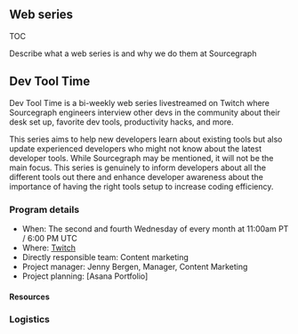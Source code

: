 ## Web series

TOC

Describe what a web series is and why we do them at Sourcegraph

## Dev Tool Time

Dev Tool Time is a bi-weekly web series livestreamed on Twitch where Sourcegraph engineers interview other devs in the community about their desk set up, favorite dev tools, productivity hacks, and more.

This series aims to help new developers learn about existing tools but also update experienced developers who might not know about the latest developer tools. While Sourcegraph may be mentioned, it will not be the main focus. This series is genuinely to inform developers about all the different tools out there and enhance developer awareness about the importance of having the right tools setup to increase coding efficiency.

### Program details

- When: The second and fourth Wednesday of every month at 11:00am PT / 6:00 PM UTC
- Where: [Twitch](https://www.twitch.tv/sourcegraph/)
- Directly responsible team: Content marketing
- Project manager: Jenny Bergen, Manager, Content Marketing
- Project planning: [Asana Portfolio]

#### Resources

### Logistics
